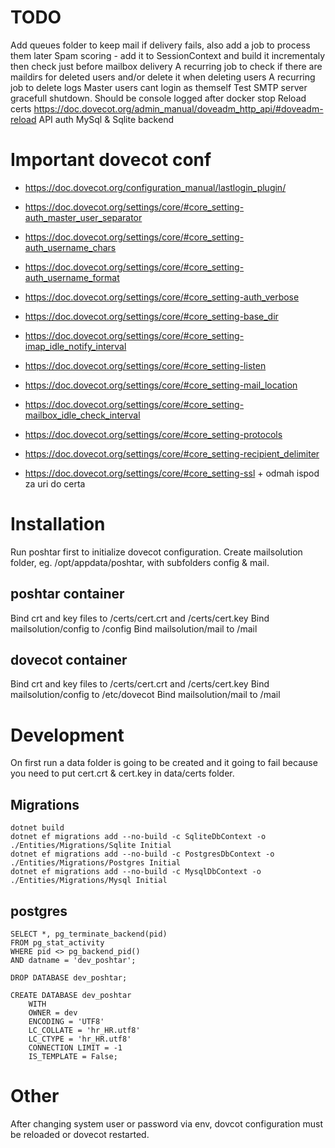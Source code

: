 # TODO

Add queues folder to keep mail if delivery fails, also add a job to process them later
Spam scoring - add it to SessionContext and build it incrementaly then check just before mailbox delivery
A recurring job to check if there are maildirs for deleted users and/or delete it when deleting users
A recurring job to delete logs
Master users cant login as themself
Test SMTP server gracefull shutdown. Should be console logged after docker stop
Reload certs https://doc.dovecot.org/admin_manual/doveadm_http_api/#doveadm-reload
API auth
MySql & Sqlite backend

# Important dovecot conf

- https://doc.dovecot.org/configuration_manual/lastlogin_plugin/

- https://doc.dovecot.org/settings/core/#core_setting-auth_master_user_separator
- https://doc.dovecot.org/settings/core/#core_setting-auth_username_chars
- https://doc.dovecot.org/settings/core/#core_setting-auth_username_format
- https://doc.dovecot.org/settings/core/#core_setting-auth_verbose
- https://doc.dovecot.org/settings/core/#core_setting-base_dir
- https://doc.dovecot.org/settings/core/#core_setting-imap_idle_notify_interval
- https://doc.dovecot.org/settings/core/#core_setting-listen
- https://doc.dovecot.org/settings/core/#core_setting-mail_location
- https://doc.dovecot.org/settings/core/#core_setting-mailbox_idle_check_interval
- https://doc.dovecot.org/settings/core/#core_setting-protocols
- https://doc.dovecot.org/settings/core/#core_setting-recipient_delimiter
- https://doc.dovecot.org/settings/core/#core_setting-ssl + odmah ispod za uri do certa

# Installation

Run poshtar first to initialize dovecot configuration.
Create mailsolution folder, eg. /opt/appdata/poshtar, with subfolders config & mail.

## poshtar container

Bind crt and key files to /certs/cert.crt and /certs/cert.key
Bind mailsolution/config to /config
Bind mailsolution/mail to /mail

## dovecot container

Bind crt and key files to /certs/cert.crt and /certs/cert.key
Bind mailsolution/config to /etc/dovecot
Bind mailsolution/mail to /mail

# Development

On first run a data folder is going to be created and it going to fail because you need to put cert.crt & cert.key in data/certs folder.

## Migrations

```
dotnet build
dotnet ef migrations add --no-build -c SqliteDbContext -o ./Entities/Migrations/Sqlite Initial
dotnet ef migrations add --no-build -c PostgresDbContext -o ./Entities/Migrations/Postgres Initial
dotnet ef migrations add --no-build -c MysqlDbContext -o ./Entities/Migrations/Mysql Initial
```

## postgres

```
SELECT *, pg_terminate_backend(pid)
FROM pg_stat_activity
WHERE pid <> pg_backend_pid()
AND datname = 'dev_poshtar';

DROP DATABASE dev_poshtar;

CREATE DATABASE dev_poshtar
    WITH
    OWNER = dev
    ENCODING = 'UTF8'
    LC_COLLATE = 'hr_HR.utf8'
    LC_CTYPE = 'hr_HR.utf8'
    CONNECTION LIMIT = -1
    IS_TEMPLATE = False;
```

# Other

After changing system user or password via env, dovcot configuration must be reloaded or dovecot restarted.
